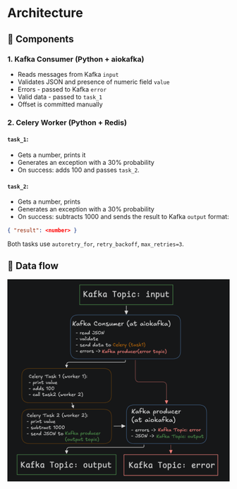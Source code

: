 # Architecture

## 📌 Components

### 1. Kafka Consumer (Python + aiokafka)

- Reads messages from Kafka `input`
- Validates JSON and presence of numeric field `value`
- Errors - passed to Kafka `error`
- Valid data - passed to `task_1`
- Offset is committed manually

### 2. Celery Worker (Python + Redis)

#### `task_1`:
- Gets a number, prints it
- Generates an exception with a 30% probability
- On success: adds 100 and passes `task_2`.

#### `task_2`:
- Gets a number, prints
- Generates an exception with a 30% probability
- On success: subtracts 1000 and sends the result to Kafka `output` format:
```json
{ "result": <number> }
```

Both tasks use `autoretry_for`, `retry_backoff`, `max_retries=3`.

## 🔁 Data flow

![Архитектура](img/message-flow.png)
